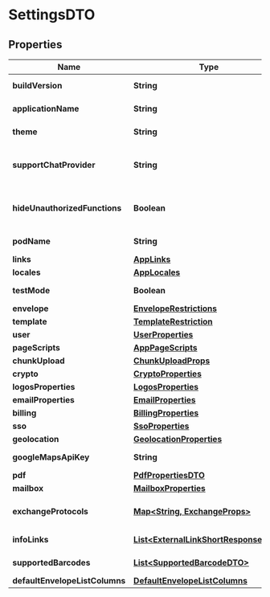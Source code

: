 

# SettingsDTO


## Properties

| Name | Type | Description | Notes |
|------------ | ------------- | ------------- | -------------|
|**buildVersion** | **String** | The version of the build |  [optional] |
|**applicationName** | **String** | The name of the platform |  [optional] |
|**theme** | **String** | The name of the UI theme |  [optional] |
|**supportChatProvider** | **String** | Support live chat provider name |  [optional] |
|**hideUnauthorizedFunctions** | **Boolean** | Hide or disable unauthorized functions |  [optional] |
|**podName** | **String** | Kubernetes Pod Name |  [optional] |
|**links** | [**AppLinks**](AppLinks.md) |  |  [optional] |
|**locales** | [**AppLocales**](AppLocales.md) |  |  [optional] |
|**testMode** | **Boolean** | Is Test Mode enabled? |  [optional] |
|**envelope** | [**EnvelopeRestrictions**](EnvelopeRestrictions.md) |  |  [optional] |
|**template** | [**TemplateRestriction**](TemplateRestriction.md) |  |  [optional] |
|**user** | [**UserProperties**](UserProperties.md) |  |  [optional] |
|**pageScripts** | [**AppPageScripts**](AppPageScripts.md) |  |  [optional] |
|**chunkUpload** | [**ChunkUploadProps**](ChunkUploadProps.md) |  |  [optional] |
|**crypto** | [**CryptoProperties**](CryptoProperties.md) |  |  [optional] |
|**logosProperties** | [**LogosProperties**](LogosProperties.md) |  |  [optional] |
|**emailProperties** | [**EmailProperties**](EmailProperties.md) |  |  [optional] |
|**billing** | [**BillingProperties**](BillingProperties.md) |  |  [optional] |
|**sso** | [**SsoProperties**](SsoProperties.md) |  |  [optional] |
|**geolocation** | [**GeolocationProperties**](GeolocationProperties.md) |  |  [optional] |
|**googleMapsApiKey** | **String** | Google maps api key |  [optional] |
|**pdf** | [**PdfPropertiesDTO**](PdfPropertiesDTO.md) |  |  [optional] |
|**mailbox** | [**MailboxProperties**](MailboxProperties.md) |  |  [optional] |
|**exchangeProtocols** | [**Map&lt;String, ExchangeProps&gt;**](ExchangeProps.md) | Available exchange protocols |  [optional] |
|**infoLinks** | [**List&lt;ExternalLinkShortResponseDTO&gt;**](ExternalLinkShortResponseDTO.md) | Info menu links |  [optional] |
|**supportedBarcodes** | [**List&lt;SupportedBarcodeDTO&gt;**](SupportedBarcodeDTO.md) | Supported barcodes |  [optional] |
|**defaultEnvelopeListColumns** | [**DefaultEnvelopeListColumns**](DefaultEnvelopeListColumns.md) |  |  [optional] |



